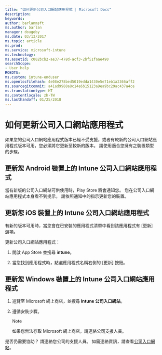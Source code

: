 ```yaml
---
title: "如何更新公司入口網站應用程式 | Microsoft Docs"
description: 
keywords: 
author: barlanmsft
ms.author: barlan
manager: dougeby
ms.date: 03/13/2017
ms.topic: article
ms.prod: 
ms.service: microsoft-intune
ms.technology: 
ms.assetid: c002bcb2-ae37-478d-acf3-2bf51faae490
searchScope:
- User help
ROBOTS: 
ms.custom: intune-enduser
ms.openlocfilehash: 4e08e278bed5019edda1430e5e71eb1a2366aff2
ms.sourcegitcommit: a41ad9988a8c14e6b15123a9ea9bc29ac437a4ce
ms.translationtype: HT
ms.contentlocale: zh-TW
ms.lasthandoff: 01/25/2018
---
```

# <a name="how-to-update-the-company-portal-app"></a>如何更新公司入口網站應用程式

如果您的公司入口網站應用程式版本已經不受支援，或者有較新的公司入口網站應用程式版本可用，您必須將它更新至較新的版本。 請使用適合您擁有之裝置類型的步驟。

## <a name="update-the-intune-company-portal-app-on-your-android-device"></a>更新您 Android 裝置上的 Intune 公司入口網站應用程式

當有新版的公司入口網站可供使用時，Play Store 將會通知您。 您在公司入口網站應用程式本身看不到提示。 請依照通知中的指示更新您的裝置。

## <a name="update-the-intune-company-portal-app-on-your-ios-device"></a>更新您 iOS 裝置上的 Intune 公司入口網站應用程式

有新的版本可用時，當您會在已安裝的應用程式清單中看到該應用程式有 [更新] 選項。  

更新公司入口網站應用程式︰

1. 開啟 App Store 並搜尋 **intune**。

2. 當您找到應用程式時，點選應用程式名稱右側的 [更新] 按鈕。

## <a name="update-the-intune-company-portal-app-on-your-windows-device"></a>更新您 Windows 裝置上的 Intune 公司入口網站應用程式

1.  巡覽至 Microsoft 網上商店，並搜尋 **Intune 公司入口網站**。

2.  遵循安裝步驟。

    > [!NOTE]
    > 如果您無法存取 Microsoft 網上商店，請連絡公司支援人員。


是否仍需要協助？ 請連絡您公司的支援人員。 如需連絡資訊，請查看[公司入口網站](https://portal.manage.microsoft.com#HelpDeskDialog)。
